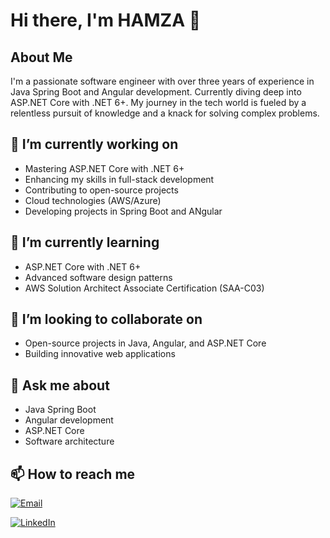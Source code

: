 # Hi there, I'm HAMZA 👋

## About Me

I'm a passionate software engineer with over three years of experience in Java Spring Boot and Angular development. Currently diving deep into ASP.NET Core with .NET 6+. My journey in the tech world is fueled by a relentless pursuit of knowledge and a knack for solving complex problems.

## 🔭 I’m currently working on

- Mastering ASP.NET Core with .NET 6+
- Enhancing my skills in full-stack development
- Contributing to open-source projects
- Cloud technologies (AWS/Azure)
- Developing projects in Spring Boot and ANgular

## 🌱 I’m currently learning

- ASP.NET Core with .NET 6+
- Advanced software design patterns
- AWS Solution Architect Associate Certification (SAA-C03)

## 👯 I’m looking to collaborate on

- Open-source projects in Java, Angular, and ASP.NET Core
- Building innovative web applications

## 💬 Ask me about

- Java Spring Boot
- Angular development
- ASP.NET Core
- Software architecture

## 📫 How to reach me

[![Email](https://img.shields.io/badge/Email-hamzanasir1111.hn%40gmail.com-brightgreen)](mailto:hamzanasir1111.hn@gmail.com.com)

[![LinkedIn](https://img.shields.io/badge/LinkedIn-HamzaNasir-blue)](https://www.linkedin.com/in/hafiz-hamza-nasir-027737185/)
